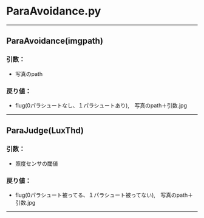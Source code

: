 # ParaAvoidance.py
---
## ParaAvoidance(imgpath)
### 引数：  
 - 写真のpath  
### 戻り値：  
 - flug(0パラシュートなし、１パラシュートあり),　写真のpath＋引数.jpg　　
 ---
## ParaJudge(LuxThd)
### 引数：  
 - 照度センサの閾値  
### 戻り値：  
 - flug(0パラシュート被ってる、１パラシュート被ってない),　写真のpath＋引数.jpg　　
---

